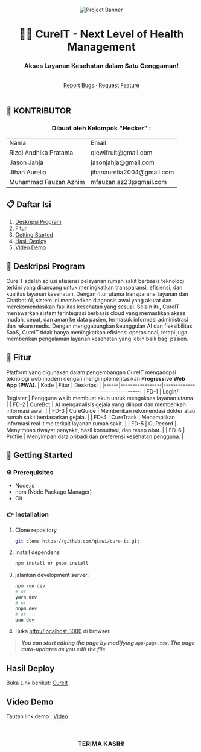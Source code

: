 <!-- INTRO -->
<br />
<div align="center">
  <img src="https://github.com/user-attachments/assets/e37ea6a7-1e41-4f04-b81b-3bb8d257ef9b" alt="Project Banner">
  <h1 align="center">👨‍⚕️ CureIT - Next Level of Health Management</h1>

  <p align="center">
    <h3> Akses Layanan Kesehatan dalam Satu Genggaman! </h3>
    <br />
    <a href="https://github.com/qiewi/cure-it.git">Report Bugs</a>
    ·
    <a href="https://github.com/qiewi/cure-it.git">Request Feature</a>
<br>
<br>

  </p>
</div>

## 🤖 KONTRIBUTOR
<!-- CONTRIBUTOR -->
<div align="center" id="contributor">
  <strong>
    <h3>Dibuat oleh Kelompok "Hecker" :</h3>
    <table align="center">
      <tr>
        <td>Nama</td>
        <td>Email</td>
      </tr>
      <tr>
        <td>Rizqi Andhika Pratama</td>
        <td>qiewifruit@gmail.com</td>
     </tr>
     <tr>
        <td>Jason Jahja</td>
        <td>jasonjahja@gmail.com</td>
    </tr>
     <tr>
        <td>Jihan Aurelia</td>
        <td>jihanaurelia2004@gmail.com</td>
    </tr>
    <tr>
        <td>Muhammad Fauzan Azhim</td>
        <td>mfauzan.az23@gmail.com</td>
    </tr>
    </table>
  </strong>
</div>

## 📋 Daftar Isi
1. [Deskripsi Program](#deskripsi-program)
2. [Fitur](#fitur)
5. [Getting Started](#getting-started)
6. [Hasil Deploy](#hasil-deploy)
7. [Video Demo](#video-demo)

## 🚨 **Deskripsi Program**

CureIT adalah solusi efisiensi pelayanan rumah sakit berbasis teknologi terkini yang dirancang untuk meningkatkan transparansi, efisiensi, dan kualitas layanan kesehatan. Dengan fitur utama transparansi layanan dan Chatbot AI, sistem ini memberikan diagnosis awal yang akurat dan merekomendasikan fasilitas kesehatan yang sesuai. Selain itu, CureIT menawarkan sistem terintegrasi berbasis cloud yang memastikan akses mudah, cepat, dan aman ke data pasien, termasuk informasi administrasi dan rekam medis. Dengan menggabungkan keunggulan AI dan fleksibilitas SaaS, CureIT tidak hanya meningkatkan efisiensi operasional, tetapi juga memberikan pengalaman layanan kesehatan yang lebih baik bagi pasien.

## 🔋 **Fitur**

Platform yang digunakan dalam pengembangan CureIT mengadopsi teknologi web modern dengan mengimplementasikan **Progressive Web App (PWA)**.
| Kode | Fitur           | Deskripsi                                                          |
|------|-----------------|--------------------------------------------------------------------|
| FD-1 | Login/ Register | Pengguna wajib membuat akun untuk mengakses layanan utama.         |
| FD-2 | CureBot         | AI menganalisis gejala yang diinput dan memberikan informasi awal. |
| FD-3 | CureGuide       | Memberikan rekomendasi dokter atau rumah sakit berdasarkan gejala. |
| FD-4 | CureTrack       | Menampilkan informasi real-time terkait layanan rumah sakit.       |
| FD-5 | CuRecord        | Menyimpan riwayat penyakit, hasil konsultasi, dan resep obat.      |
| FD-6 | Profile         | Menyimpan data pribadi dan preferensi kesehatan pengguna.          |

## 🚀 **Getting Started**

### ⚙️ **Prerequisites**
- Node.js
- npm (Node Package Manager)
- Git

### 👉 **Installation**

1. Clone repository
   ```sh
   git clone https://github.com/qiewi/cure-it.git
   ```

2. Install dependensi
    ```sh
    npm install or pnpm install
    ```

3. jalankan development server:

    ```sh
    npm run dev
    # or
    yarn dev
    # or
    pnpm dev
    # or
    bun dev
    ```

3. Buka [http://localhost:3000](http://localhost:3000) di browser.

>***You can start editing the page by modifying `app/page.tsx`. The page auto-updates as you edit the file.***

## **Hasil Deploy**
Buka Link berikut: [CureIt]()

## **Video Demo**
Tautan link demo : [Video]()

<br>
<h3 align="center"> TERIMA KASIH! </h3>
